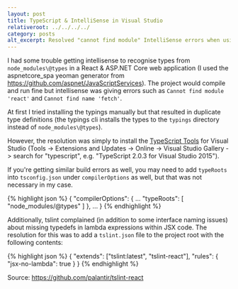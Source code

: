 ```yaml
---
layout: post
title: TypeScript & IntelliSense in Visual Studio
relativeroot: ../../../../
category: posts
alt_excerpt: Resolved "cannot find module" IntelliSense errors when using TypeScript in Visual Studio
---
```


I had some trouble getting intellisense to recognise types from `node_modules\@types` in a React & ASP.NET Core web application (I used the aspnetcore_spa yeoman generator from <https://github.com/aspnet/JavaScriptServices>).
The project would compile and run fine but intellisense was giving errors such as `Cannot find module 'react'` and `Cannot find name 'fetch'`.

At first I tried installing the typings manually but that resulted in duplicate type definitions (the typings cli installs the types to the `typings` directory instead of `node_modules\@types`).

However, the resolution was simply to install the [TypeScript Tools](https://visualstudiogallery.msdn.microsoft.com/833221aa-2e48-4065-ac55-c3a083560fe0) for Visual Studio (Tools -> Extensions and Updates -> Online -> Visual Studio Gallery -> search for "typescript", e.g. "TypeScript 2.0.3 for Visual Studio 2015").

If you're getting similar build errors as well, you may need to add `typeRoots` into `tsconfig.json` under `compilerOptions` as well, but that was not necessary in my case.

{% highlight json %}
{
  "compilerOptions": {
	...
	"typeRoots": [
		"node_modules/@types"
	]
  },
  ...
}
{% endhighlight %}

Additionally, tslint complained (in addition to some interface naming issues) about missing typedefs in lambda expressions within JSX code. The resolution for this was to add a `tslint.json` file to the project root with the following contents:

{% highlight json %}
{
  "extends": ["tslint:latest", "tslint-react"],
  "rules": {
    "jsx-no-lambda": true
  }
}
{% endhighlight %}

Source: <https://github.com/palantir/tslint-react>
